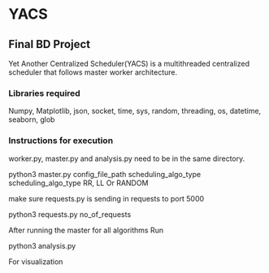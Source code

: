 # YACS
## Final BD Project
Yet Another Centralized Scheduler(YACS) is a multithreaded centralized scheduler that follows master worker architecture.

### Libraries required
Numpy,
Matplotlib,
json,
socket,
time,
sys,
random,
threading,
os,
datetime,
seaborn,
glob

### Instructions for execution

worker.py, master.py and analysis.py need to be in the same directory. 

python3 master.py config_file_path scheduling_algo_type
scheduling_algo_type RR, LL Or RANDOM

make sure requests.py is sending in requests to port 5000

python3 requests.py no_of_requests

After running the master for all algorithms Run

python3 analysis.py

For visualization

